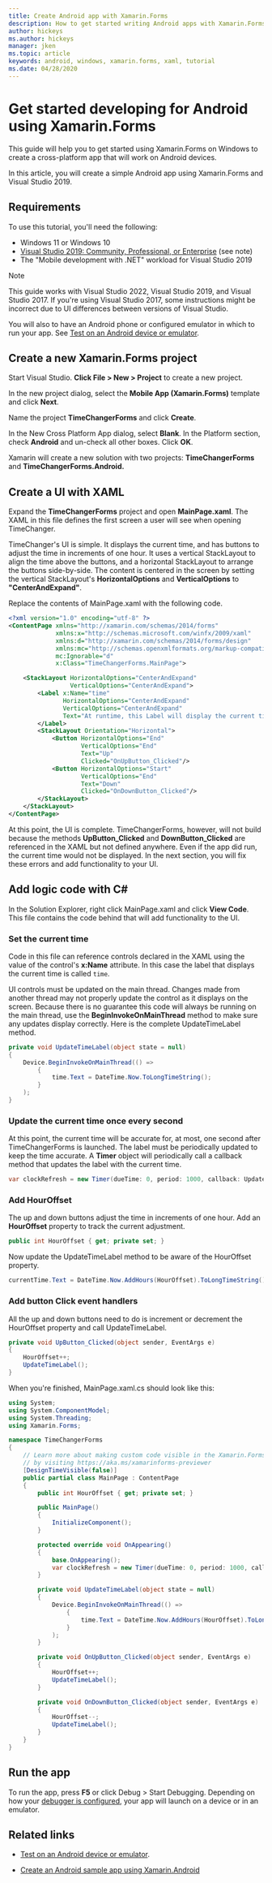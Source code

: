 ```yaml
---
title: Create Android app with Xamarin.Forms 
description: How to get started writing Android apps with Xamarin.Forms
author: hickeys 
ms.author: hickeys 
manager: jken
ms.topic: article
keywords: android, windows, xamarin.forms, xaml, tutorial
ms.date: 04/28/2020
---
```


# Get started developing for Android using Xamarin.Forms

This guide will help you to get started using Xamarin.Forms on Windows to create a cross-platform app that will work on Android devices.

In this article, you will create a simple Android app using Xamarin.Forms and Visual Studio 2019.

## Requirements

To use this tutorial, you'll need the following:

- Windows 11 or Windows 10
- [Visual Studio 2019: Community, Professional, or Enterprise](https://visualstudio.microsoft.com/downloads/) (see note)
- The "Mobile development with .NET" workload for Visual Studio 2019

> [!NOTE]
> This guide works with Visual Studio 2022, Visual Studio 2019, and Visual Studio 2017. If you're using Visual Studio 2017, some instructions might be incorrect due to UI differences between versions of Visual Studio.

You will also to have an Android phone or configured emulator in which to run your app. See [Test on an Android device or emulator](emulator.md).

## Create a new Xamarin.Forms project

Start Visual Studio. **Click File > New > Project** to create a new project.

In the new project dialog, select the **Mobile App (Xamarin.Forms)** template and click **Next**.

Name the project **TimeChangerForms** and click **Create**.

In the New Cross Platform App dialog, select **Blank**. In the Platform section, check **Android** and un-check all other boxes. Click **OK**.

Xamarin will create a new solution with two projects: **TimeChangerForms** and **TimeChangerForms.Android.**

## Create a UI with XAML

Expand the **TimeChangerForms** project and open **MainPage.xaml**. The XAML in this file defines the first screen a user will see when opening TimeChanger.

TimeChanger's UI is simple. It displays the current time, and has buttons to adjust the time in increments of one hour. It uses a vertical StackLayout to align the time above the buttons, and a horizontal StackLayout to arrange the buttons side-by-side. The content is centered in the screen by setting the vertical StackLayout's **HorizontalOptions** and **VerticalOptions** to **"CenterAndExpand"**.

Replace the contents of MainPage.xaml with the following code.

```xml
<?xml version="1.0" encoding="utf-8" ?>
<ContentPage xmlns="http://xamarin.com/schemas/2014/forms"
             xmlns:x="http://schemas.microsoft.com/winfx/2009/xaml"
             xmlns:d="http://xamarin.com/schemas/2014/forms/design"
             xmlns:mc="http://schemas.openxmlformats.org/markup-compatibility/2006"
             mc:Ignorable="d"
             x:Class="TimeChangerForms.MainPage">

    <StackLayout HorizontalOptions="CenterAndExpand"
                 VerticalOptions="CenterAndExpand">
        <Label x:Name="time"
               HorizontalOptions="CenterAndExpand"
               VerticalOptions="CenterAndExpand"
               Text="At runtime, this Label will display the current time.">
        </Label>
        <StackLayout Orientation="Horizontal">
            <Button HorizontalOptions="End"
                    VerticalOptions="End"
                    Text="Up"
                    Clicked="OnUpButton_Clicked"/>
            <Button HorizontalOptions="Start"
                    VerticalOptions="End"
                    Text="Down"
                    Clicked="OnDownButton_Clicked"/>
        </StackLayout>
    </StackLayout>
</ContentPage>
```

At this point, the UI is complete. TimeChangerForms, however, will not build because the methods **UpButton_Clicked** and **DownButton_Clicked** are referenced in the XAML but not defined anywhere. Even if the app did run, the current time would not be displayed. In the next section, you will fix these errors and add functionality to your UI.

## Add logic code with C\#

In the Solution Explorer, right click MainPage.xaml and click **View Code**. This file contains the code behind that will add functionality to the UI.

### Set the current time

Code in this file can reference controls declared in the XAML using the value of the control's **x:Name** attribute. In this case the label that displays the current time is called `time`.

UI controls must be updated on the main thread. Changes made from another thread may not properly update the control as it displays on the screen. Because there is no guarantee this code will always be running on the main thread, use the **BeginInvokeOnMainThread** method to make sure any updates display correctly. Here is the complete UpdateTimeLabel method.

```csharp
private void UpdateTimeLabel(object state = null)
{
    Device.BeginInvokeOnMainThread(() =>
        {
            time.Text = DateTime.Now.ToLongTimeString();
        }
    );
}
```

### Update the current time once every second

At this point, the current time will be accurate for, at most, one second after TimeChangerForms is launched. The label must be periodically updated to keep the time accurate. A **Timer** object will periodically call a callback method that updates the label with the current time.

```csharp
var clockRefresh = new Timer(dueTime: 0, period: 1000, callback: UpdateTimeLabel, state: null);
```

### Add HourOffset

The up and down buttons adjust the time in increments of one hour. Add an **HourOffset** property to track the current adjustment.

```csharp
public int HourOffset { get; private set; }
```

Now update the UpdateTimeLabel method to be aware of the HourOffset property.

```csharp
currentTime.Text = DateTime.Now.AddHours(HourOffset).ToLongTimeString();
```

### Add button Click event handlers

All the up and down buttons need to do is increment or decrement the HourOffset property and call UpdateTimeLabel.

```csharp
private void UpButton_Clicked(object sender, EventArgs e)
{
    HourOffset++;
    UpdateTimeLabel();
}
```

When you're finished, MainPage.xaml.cs should look like this:

```csharp
using System;
using System.ComponentModel;
using System.Threading;
using Xamarin.Forms;

namespace TimeChangerForms
{
    // Learn more about making custom code visible in the Xamarin.Forms previewer
    // by visiting https://aka.ms/xamarinforms-previewer
    [DesignTimeVisible(false)]
    public partial class MainPage : ContentPage
    {
        public int HourOffset { get; private set; }

        public MainPage()
        {
            InitializeComponent();
        }

        protected override void OnAppearing()
        {
            base.OnAppearing();
            var clockRefresh = new Timer(dueTime: 0, period: 1000, callback: UpdateTimeLabel, state: null);
        }

        private void UpdateTimeLabel(object state = null)
        {
            Device.BeginInvokeOnMainThread(() =>
                {
                    time.Text = DateTime.Now.AddHours(HourOffset).ToLongTimeString();
                }
            );
        }

        private void OnUpButton_Clicked(object sender, EventArgs e)
        {
            HourOffset++;
            UpdateTimeLabel();
        }

        private void OnDownButton_Clicked(object sender, EventArgs e)
        {
            HourOffset--;
            UpdateTimeLabel();
        }
    }
}
```

## Run the app

To run the app, press **F5** or click Debug > Start Debugging. Depending on how your [debugger is configured](emulator.md), your app will launch on a device or in an emulator.

## Related links

- [Test on an Android device or emulator](emulator.md).

- [Create an Android sample app using Xamarin.Android](xamarin-android.md)
